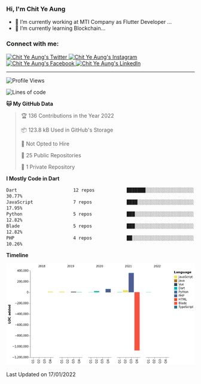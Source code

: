 ### Hi, I'm Chit Ye Aung

- 🔭 I’m currently working at MTI Company as Flutter Developer ...
- 🌱 I’m currently learning Blockchain...

### Connect with me:

<!-- twitter link with icon -->
<a href="https://twitter.com/Chit_Ye_Aung" target="_blank" rel="noopener noreferrer">
  <img src="https://img.icons8.com/color/48/000000/twitter.png" alt="Chit Ye Aung's Twitter" />
  </a>
<!-- instagram link with icon -->
<a href="https://www.instagram.com/chit_ye_aung" target="_blank" rel="noopener noreferrer">
  <img src="https://img.icons8.com/color/48/000000/instagram-new.png" alt="Chit Ye Aung's Instagram" />
  </a>
<!-- facebook link with icon -->
<a href="https://www.facebook.com/fb.chityeaung" target="_blank" rel="noopener noreferrer">
  <img src="https://img.icons8.com/color/48/000000/facebook-new.png" alt="Chit Ye Aung's Facebook" />
  </a>
<!-- linkedin link with icon -->
<a href="https://www.linkedin.com/in/chityeaung" target="_blank" rel="noopener noreferrer">
  <img src="https://img.icons8.com/color/48/000000/linkedin.png" alt="Chit Ye Aung's LinkedIn" />
  </a>

<!-- horizontal line -->
<hr />

<!--START_SECTION:waka-->
![Profile Views](http://img.shields.io/badge/Profile%20Views-113-blue)

![Lines of code](https://img.shields.io/badge/From%20Hello%20World%20I%27ve%20Written--521%20Thousand%20lines%20of%20code-blue)

**🐱 My GitHub Data** 

> 🏆 136 Contributions in the Year 2022
 > 
> 📦 123.8 kB Used in GitHub's Storage 
 > 
> 🚫 Not Opted to Hire
 > 
> 📜 25 Public Repositories 
 > 
> 🔑 1 Private Repository 
 > 
**I Mostly Code in Dart** 

```text
Dart                     12 repos            ███████░░░░░░░░░░░░░░░░░░   30.77% 
JavaScript               7 repos             ████░░░░░░░░░░░░░░░░░░░░░   17.95% 
Python                   5 repos             ███░░░░░░░░░░░░░░░░░░░░░░   12.82% 
Blade                    5 repos             ███░░░░░░░░░░░░░░░░░░░░░░   12.82% 
PHP                      4 repos             ██░░░░░░░░░░░░░░░░░░░░░░░   10.26%

```


**Timeline**

![Chart not found](https://raw.githubusercontent.com/chitgyi/chitgyi/main/charts/bar_graph.png) 


 Last Updated on 17/01/2022
<!--END_SECTION:waka-->
